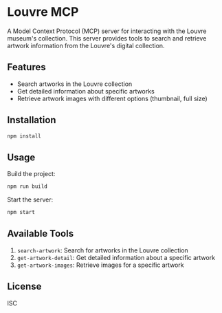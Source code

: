 # Louvre MCP

A Model Context Protocol (MCP) server for interacting with the Louvre museum's collection. This server provides tools to search and retrieve artwork information from the Louvre's digital collection.

## Features

- Search artworks in the Louvre collection
- Get detailed information about specific artworks
- Retrieve artwork images with different options (thumbnail, full size)

## Installation

```bash
npm install
```

## Usage

Build the project:
```bash
npm run build
```

Start the server:
```bash
npm start
```

## Available Tools

1. `search-artwork`: Search for artworks in the Louvre collection
2. `get-artwork-detail`: Get detailed information about a specific artwork
3. `get-artwork-images`: Retrieve images for a specific artwork

## License

ISC